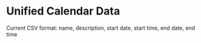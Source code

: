 # Unified Calendar Data

Current CSV format: name, description, start date, start time, end date, end time
